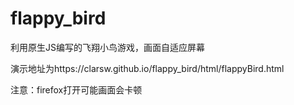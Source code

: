 # flappy_bird
利用原生JS编写的飞翔小鸟游戏，画面自适应屏幕

演示地址为https://clarsw.github.io/flappy_bird/html/flappyBird.html

注意：firefox打开可能画面会卡顿
